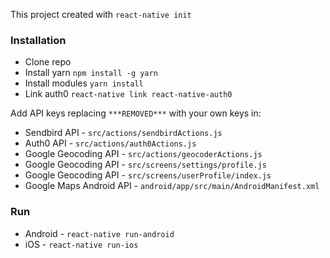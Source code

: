 This project created with `react-native init`

### Installation

*   Clone repo
*   Install yarn `npm install -g yarn`
*   Install modules `yarn install`
*   Link auth0 `react-native link react-native-auth0`

Add API keys replacing `***REMOVED***` with your own keys in:
*   Sendbird API - `src/actions/sendbirdActions.js`
*   Auth0 API - `src/actions/auth0Actions.js`
*   Google Geocoding API - `src/actions/geocoderActions.js`
*   Google Geocoding API - `src/screens/settings/profile.js`
*   Google Geocoding API - `src/screens/userProfile/index.js`
*   Google Maps Android API - `android/app/src/main/AndroidManifest.xml`


### Run

*   Android - `react-native run-android`
*   iOS - `react-native run-ios`
